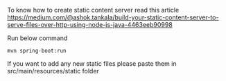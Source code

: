 To know how to create static content server read this article https://medium.com/@ashok.tankala/build-your-static-content-server-to-serve-files-over-http-using-node-js-java-4463eeb90998

Run below command
```
mvn spring-boot:run
```


If you want to add any new static files please paste them in src/main/resources/static folder